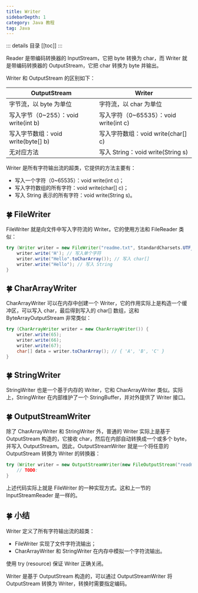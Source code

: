 ```yaml
---
title: Writer
sidebarDepth: 1
category: Java 教程
tag: Java
---
```


::: details 目录
[[toc]]
:::


Reader 是带编码转换器的 InputStream，它把 byte 转换为 char，而 Writer 就是带编码转换器的 OutputStream，它把 char 转换为 byte 并输出。

Writer 和 OutputStream 的区别如下：


| OutputStream | Writer | 
| -- | -- |  
| 字节流，以 byte 为单位 | 字符流，以 char 为单位 | 
| 写入字节（0~255）：void write(int b) | 写入字符（0~65535）：void write(int c) | 
| 写入字节数组：void write(byte[] b) | 写入字符数组：void write(char[] c) | 
| 无对应方法 | 写入 String：void write(String s) | 


Writer 是所有字符输出流的超类，它提供的方法主要有：

- 写入一个字符（0~65535）：void write(int c)；
- 写入字符数组的所有字符：void write(char[] c)；
- 写入 String 表示的所有字符：void write(String s)。


## 🍀 FileWriter

FileWriter 就是向文件中写入字符流的 Writer。它的使用方法和 FileReader 类似：


```java
try (Writer writer = new FileWriter("readme.txt", StandardCharsets.UTF_8)) {
    writer.write('H'); // 写入单个字符
    writer.write("Hello".toCharArray()); // 写入 char[]
    writer.write("Hello"); // 写入 String
}
```


## 🍀 CharArrayWriter

CharArrayWriter 可以在内存中创建一个 Writer，它的作用实际上是构造一个缓冲区，可以写入 char，最后得到写入的 char[] 数组，这和 ByteArrayOutputStream 非常类似：


```java
try (CharArrayWriter writer = new CharArrayWriter()) {
    writer.write(65);
    writer.write(66);
    writer.write(67);
    char[] data = writer.toCharArray(); // { 'A', 'B', 'C' }
}
```


## 🍀 StringWriter

StringWriter 也是一个基于内存的 Writer，它和 CharArrayWriter 类似。实际上，StringWriter 在内部维护了一个 StringBuffer，并对外提供了 Writer 接口。


## 🍀 OutputStreamWriter

除了 CharArrayWriter 和 StringWriter 外，普通的 Writer 实际上是基于 OutputStream 构造的，它接收 char，然后在内部自动转换成一个或多个 byte，并写入 OutputStream。因此，OutputStreamWriter 就是一个将任意的 OutputStream 转换为 Writer 的转换器：

```java
try (Writer writer = new OutputStreamWriter(new FileOutputStream("readme.txt"), "UTF-8")) {
    // TODO:
}
```

上述代码实际上就是 FileWriter 的一种实现方式。这和上一节的 InputStreamReader 是一样的。


## 🍀 小结

Writer 定义了所有字符输出流的超类：

- FileWriter 实现了文件字符流输出；
- CharArrayWriter 和 StringWriter 在内存中模拟一个字符流输出。

使用 try (resource) 保证 Writer 正确关闭。

Writer 是基于 OutputStream 构造的，可以通过 OutputStreamWriter 将 OutputStream 转换为 Writer，转换时需要指定编码。


